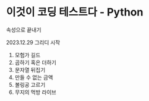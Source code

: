 # 이것이 코딩 테스트다 - Python

속성으로 끝내기

2023.12.29 그리디 시작
1. 모험가 길드
2. 곱하기 혹은 더하기
3. 문자열 뒤집기
4. 만들 수 없는 금액
5. 볼링공 고르기
6. 무지의 먹방 라이브





